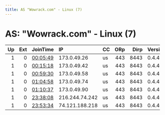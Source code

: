 ```yaml
---
title: AS "Wowrack.com" - Linux (7)
---
```


# AS: "Wowrack.com" - Linux (7)

|   Up |   Ext | JoinTime                                                                                            | IP             | CC   |   ORp |   Dirp | Version   | Contact   | Nickname   |   eFamMembers |
|-----:|------:|:----------------------------------------------------------------------------------------------------|:---------------|:-----|------:|-------:|:----------|:----------|:-----------|--------------:|
|    1 |     0 | [00:05:49](https://metrics.torproject.org/rs.html#details/32CA383340F26DC0136E9A2D565D33884D23EAE8) | 173.0.49.26    | us   |   443 |   8443 | 0.4.4.5   | None      | Unnamed    |             1 |
|    1 |     0 | [00:15:18](https://metrics.torproject.org/rs.html#details/03F8AC223A5F980FC136FC1DBDDD60B60EE64998) | 173.0.49.42    | us   |   443 |   8443 | 0.4.4.5   | None      | Unnamed    |             1 |
|    1 |     0 | [00:59:30](https://metrics.torproject.org/rs.html#details/CCCFD241CFC5CB2CAA3677EAC759DB88FBF04FD5) | 173.0.49.58    | us   |   443 |   8443 | 0.4.4.5   | None      | Unnamed    |             1 |
|    1 |     0 | [01:04:58](https://metrics.torproject.org/rs.html#details/9D3464E6384E0F306CD7FE6070B50DA383CAC7D3) | 173.0.49.74    | us   |   443 |   8443 | 0.4.4.5   | None      | Unnamed    |             1 |
|    1 |     0 | [01:10:37](https://metrics.torproject.org/rs.html#details/F0E9251E12E4E841BD026BDE9793213A2F0FF90D) | 173.0.49.90    | us   |   443 |   8443 | 0.4.4.5   | None      | Unnamed    |             1 |
|    1 |     0 | [23:38:08](https://metrics.torproject.org/rs.html#details/EDF54840C052F226EBDF27D8CB3F8B25E3998DC2) | 216.244.74.242 | us   |   443 |   8443 | 0.4.4.5   | None      | Unnamed    |             1 |
|    1 |     0 | [23:53:34](https://metrics.torproject.org/rs.html#details/95560E3F5DADC03B8F0B468016D6ACCD157D97F6) | 74.121.188.218 | us   |   443 |   8443 | 0.4.4.5   | None      | Unnamed    |             1 |
